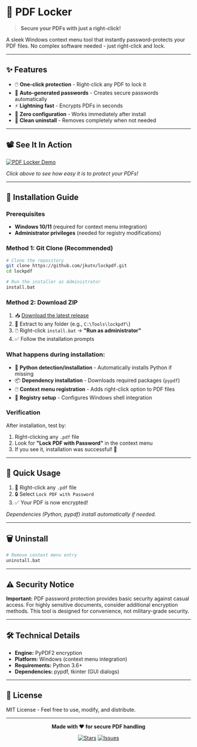 # 🔐 PDF Locker

> **Secure your PDFs with just a right-click!**

A sleek Windows context menu tool that instantly password-protects your PDF files. No complex software needed - just right-click and lock.

---

## ✨ Features

- 🖱️ **One-click protection** - Right-click any PDF to lock it
- 🔑 **Auto-generated passwords** - Creates secure passwords automatically
- ⚡ **Lightning fast** - Encrypts PDFs in seconds
- 🎯 **Zero configuration** - Works immediately after install
- 🧹 **Clean uninstall** - Removes completely when not needed

---

## 📽️ See It In Action

[![PDF Locker Demo](https://img.shields.io/badge/▶️-Watch%20Demo-red?style=for-the-badge)](example.mp4)

*Click above to see how easy it is to protect your PDFs!*

---

## 🚀 Installation Guide

### Prerequisites
- **Windows 10/11** (required for context menu integration)
- **Administrator privileges** (needed for registry modifications)

### Method 1: Git Clone (Recommended)
```bash
# Clone the repository
git clone https://github.com/jkutn/lockpdf.git
cd lockpdf

# Run the installer as Administrator
install.bat
```

### Method 2: Download ZIP
1. 📥 [Download the latest release](https://github.com/jkutn/lockpdf/releases)
2. 📂 Extract to any folder (e.g., `C:\Tools\lockpdf\`)
3. 🖱️ Right-click `install.bat` → **"Run as administrator"**
4. ✅ Follow the installation prompts

### What happens during installation:
- 🐍 **Python detection/installation** - Automatically installs Python if missing
- 📦 **Dependency installation** - Downloads required packages (`pypdf`)
- 🖱️ **Context menu registration** - Adds right-click option to PDF files
- 🔧 **Registry setup** - Configures Windows shell integration

### Verification
After installation, test by:
1. Right-clicking any `.pdf` file
2. Look for **"Lock PDF with Password"** in the context menu
3. If you see it, installation was successful! 🎉

---

## 🎯 Quick Usage
1. 📄 Right-click any `.pdf` file
2. 🔒 Select `Lock PDF with Password`
3. ✅ Your PDF is now encrypted!

*Dependencies (Python, pypdf) install automatically if needed.*

---

## 🗑️ Uninstall

```bash
# Remove context menu entry
uninstall.bat
```

---

## ⚠️ Security Notice

**Important:** PDF password protection provides basic security against casual access. For highly sensitive documents, consider additional encryption methods. This tool is designed for convenience, not military-grade security.

---

## 🛠️ Technical Details

- **Engine:** PyPDF2 encryption
- **Platform:** Windows (context menu integration)
- **Requirements:** Python 3.6+
- **Dependencies:** pypdf, tkinter (GUI dialogs)

---

## 📜 License

MIT License - Feel free to use, modify, and distribute.

---

<div align="center">

**Made with ❤️ for secure PDF handling**

[![Stars](https://img.shields.io/github/stars/jkutn/lockpdf?style=social)](https://github.com/jkutn/lockpdf)
[![Issues](https://img.shields.io/github/issues/jkutn/lockpdf)](https://github.com/jkutn/lockpdf/issues)

</div>
